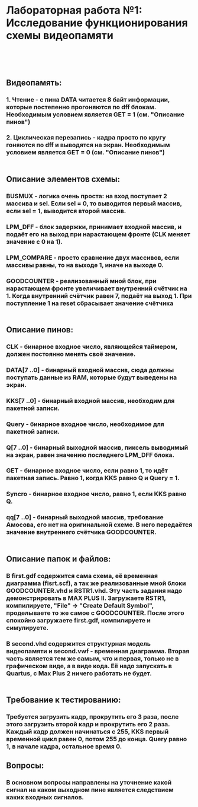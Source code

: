 # Лабораторная работа №1: Исследование функционирования схемы видеопамяти<br><br><br>


## Видеопамять:<br>
### 1. Чтение - c пина DATA читается 8 байт информации, которые постепенно прогоняются по dff блокам. Необходимым условием является GET = 1 (см. "Описание пинов")<br>
### 2. Циклическая перезапись - кадра просто по кругу гоняются по dff и выводятся на экран. Необходимым условием является GET = 0 (см. "Описание пинов")<br><br>

## Описание элементов схемы:<br>
### BUSMUX - логика очень проста: на вход поступает 2 массива и sel. Если sel = 0, то выводится первый массив, если sel = 1, выводится второй массив.<br>
### LPM\_DFF - блок задержки, принимает входной массив, и подаёт его на выход при нарастающем фронте (CLK меняет значение с 0 на 1).<br>
### LPM\_COMPARE - просто сравнение двух массивов, если массивы равны, то на выходе 1, иначе на выходе 0.<br>
### GOODCOUNTER - реализованный мной блок, при нарастающем фронте увеличивает внутренний счётчик на 1. Когда внутренний счётчик равен 7, подаёт на выход 1. При поступление 1 на reset сбрасывает значение счётчика<br><br>

## Описание пинов:<br>
### CLK - бинарное входное число, являющейся таймером, должен постоянно менять своё значение.<br>
### DATA[7 ..0] - бинарный входной массив, сюда должны поступать данные из RAM, которые будут выведены на экран.<br>
### KKS[7 ..0] - бинарный входной массив, необходим для пакетной записи.<br>
### Query - бинарное входное число, необходимое для пакетной записи.<br>
### Q[7 ..0] - бинарный выходной массив, пиксель выводимый на экран, равен значению последнего LPM\_DFF блока.<br>
### GET - бинарное входное число, если равно 1, то идёт пакетная запись. Равно 1, когда KKS равно Q и Query = 1.<br>
### Syncro - бинарное входное число, равно 1, если KKS равно Q.<br>
### qq[7 ..0] - бинарный выходной массив,  требование Амосова, его нет на оригинальной схеме. В него передаётся значение внутреннего счётчика GOODCOUNTER.<br><br>

## Описание папок и файлов:<br>
### В first.gdf содержится сама схема, её временная диаграмма (fisrt.scf), а так же реализованные мной блоки GOODCOUNTER.vhd и RSTR1.vhd. Эту часть задания надо демонстрировать в MAX PLUS II. Загружаете RSTR1, компилируете, "File" -> "Create Default Symbol", проделываете то же самое с GOODCOUNTER. После этого спокойно загружаете first.gdf, компилируете и симулируете.<br>
### В second.vhd содержится структурная модель видеопамяти и second.vwf - временная диаграмма. Вторая часть является тем же самым, что и первая, только не в графическом виде, а в виде кода. Её надо запускать в Quartus, с Max Plus 2 ничего работать не будет.<br><br>

## Требование к тестированию:<br>
### Требуется загрузить кадр, прокрутить его 3 раза, после этого загрузить второй кадр и прокрутить его 2 раза. Каждый кадр должен начинаться с 255, KKS первый временной цикл равен 0, потом 255 до конца. Query равно 1, в начале кадра, остальное время 0.<br>

## Вопросы:<br>
### В основном вопросы направлены на уточнение какой сигнал на каком выходном пине является следствием каких входных сигналов.

